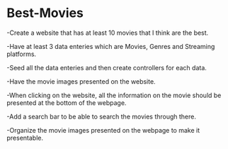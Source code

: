 # Best-Movies

-Create a website that has at least 10 movies that I think are the best.

-Have at least 3 data enteries which are Movies, Genres and Streaming platforms.

-Seed all the data enteries and then create controllers for each data. 

-Have the movie images presented on the website.

-When clicking on the website, all the information on the movie should be presented at the bottom of the webpage.

-Add a search bar to be able to search the movies through there.

-Organize the movie images presented on the webpage to make it presentable.


